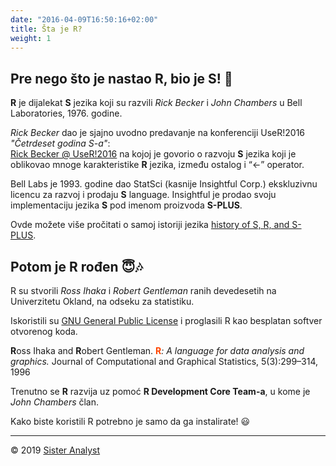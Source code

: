 ```yaml
---
date: "2016-04-09T16:50:16+02:00"
title: Šta je R?
weight: 1
---
```


## Pre nego što je nastao R, bio je S! 🤠

**R** je dijalekat **S** jezika koji su razvili *Rick Becker* i *John Chambers* u Bell Laboratories, 1976. godine.

*Rick Becker* dao je sjajno uvodno predavanje na konferenciji UseR!2016 *"Četrdeset godina S-a"*:   
[Rick Becker @ UseR!2016](http://blog.revolutionanalytics.com/2016/07/rick-becker-s-talk.html) na kojoj je govorio o razvoju **S** jezika koji je oblikovao mnoge karakteristike **R** jezika, između ostalog i  “<-” operator.

Bell Labs je 1993. godine dao StatSci (kasnije Insightful Corp.) ekskluzivnu licencu za razvoj i prodaju **S** language. Insightful je prodao svoju implementaciju jezika **S** pod imenom proizvoda **S-PLUS**.

Ovde možete više pročitati o samoj istoriji jezika [history of S, R, and S-PLUS](https://www.whoishostingthis.com/resources/s-plus/).

## Potom je R rođen 😇🎶

R su stvorili *Ross Ihaka* i *Robert Gentleman* ranih devedesetih na Univerzitetu Okland, na odseku za statistiku.

Iskoristili su [GNU General Public License](http://www.gnu.org/licenses/gpl-2.0.html) i proglasili R kao besplatan softver otvorenog koda. 

**R**oss Ihaka and **R**obert Gentleman. <span style="color:orangered">**R**</span>*: A language for data analysis and graphics.* Journal of Computational and Graphical Statistics, 5(3):299–314, 1996

Trenutno se **R** razvija uz pomoć **R Development Core Team-a**, u kome je *John Chambers* član.

Kako biste koristili R potrebno je samo da ga instalirate! 😃


-----------------------------
© 2019 [Sister Analyst](https://sisteranalyst.org)


